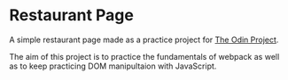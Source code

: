 # Restaurant Page
A simple restaurant page made as a practice project for [The Odin Project](https://www.theodinproject.com/).

The aim of this project is to practice the fundamentals of webpack as well as to keep practicing DOM manipultaion with JavaScript.
